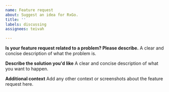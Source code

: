 ```yaml
---
name: Feature request
about: Suggest an idea for RxGo.
title: ''
labels: discussing
assignees: teivah

---
```


**Is your feature request related to a problem? Please describe.**
A clear and concise description of what the problem is.

**Describe the solution you'd like**
A clear and concise description of what you want to happen.

**Additional context**
Add any other context or screenshots about the feature request here.

